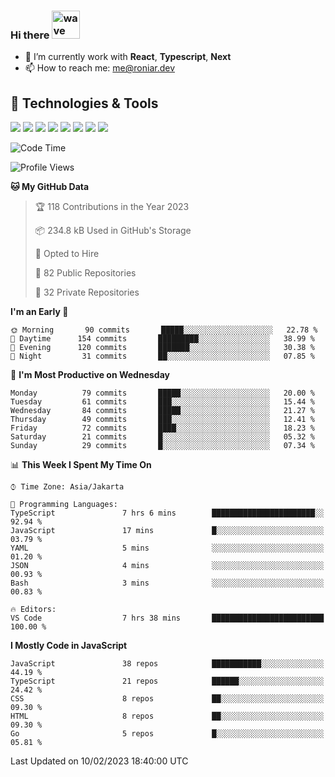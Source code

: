 ### Hi there <img src="https://i.ibb.co/q0Hx1KK/wave.gif" alt="wave" width="45px">

- 🌱 I’m currently work with **React**, **Typescript**, **Next**
- 📫 How to reach me: me@roniar.dev

## 🔧 Technologies & Tools

![](https://img.shields.io/badge/OS-Linux-informational?style=flat&logo=linux&logoColor=white&color=2bbc8a)
![](https://img.shields.io/badge/OS-Windows-informational?style=flat&logo=windows&logoColor=white&color=2bbc8a)
![](https://img.shields.io/badge/Code-JavaScript-informational?style=flat&logo=javascript&logoColor=white&color=2bbc8a)
![](https://img.shields.io/badge/Code-Golang-informational?style=flat&logo=go&logoColor=white&color=2bbc8a)
![](https://img.shields.io/badge/Code-React-informational?style=flat&logo=react&logoColor=white&color=2bbc8a)
![](https://img.shields.io/badge/Code-Next-informational?style=flat&logo=next.js&logoColor=white&color=2bbc8a)
![](https://img.shields.io/badge/Shell-Bash-informational?style=flat&logo=gnu-bash&logoColor=white&color=2bbc8a)
![](https://img.shields.io/badge/Tools-Docker-informational?style=flat&logo=docker&logoColor=white&color=2bbc8a)

<!--START_SECTION:waka-->
![Code Time](http://img.shields.io/badge/Code%20Time-988%20hrs%2018%20mins-blue)

![Profile Views](http://img.shields.io/badge/Profile%20Views-2-blue)

**🐱 My GitHub Data** 

> 🏆 118 Contributions in the Year 2023
 > 
> 📦 234.8 kB Used in GitHub's Storage 
 > 
> 💼 Opted to Hire
 > 
> 📜 82 Public Repositories 
 > 
> 🔑 32 Private Repositories  
 > 
**I'm an Early 🐤** 

```text
🌞 Morning       90 commits       █████░░░░░░░░░░░░░░░░░░░░   22.78 % 
🌆 Daytime      154 commits       █████████░░░░░░░░░░░░░░░░   38.99 % 
🌃 Evening      120 commits       ███████░░░░░░░░░░░░░░░░░░   30.38 % 
🌙 Night         31 commits       ██░░░░░░░░░░░░░░░░░░░░░░░   07.85 % 

```
📅 **I'm Most Productive on Wednesday** 

```text
Monday          79 commits       █████░░░░░░░░░░░░░░░░░░░░   20.00 % 
Tuesday         61 commits       ███░░░░░░░░░░░░░░░░░░░░░░   15.44 % 
Wednesday       84 commits       █████░░░░░░░░░░░░░░░░░░░░   21.27 % 
Thursday        49 commits       ███░░░░░░░░░░░░░░░░░░░░░░   12.41 % 
Friday          72 commits       ████░░░░░░░░░░░░░░░░░░░░░   18.23 % 
Saturday        21 commits       █░░░░░░░░░░░░░░░░░░░░░░░░   05.32 % 
Sunday          29 commits       █░░░░░░░░░░░░░░░░░░░░░░░░   07.34 % 

```


📊 **This Week I Spent My Time On** 

```text
⌚︎ Time Zone: Asia/Jakarta

💬 Programming Languages: 
TypeScript               7 hrs 6 mins        ███████████████████████░░   92.94 % 
JavaScript               17 mins             █░░░░░░░░░░░░░░░░░░░░░░░░   03.79 % 
YAML                     5 mins              ░░░░░░░░░░░░░░░░░░░░░░░░░   01.20 % 
JSON                     4 mins              ░░░░░░░░░░░░░░░░░░░░░░░░░   00.93 % 
Bash                     3 mins              ░░░░░░░░░░░░░░░░░░░░░░░░░   00.83 % 

🔥 Editors: 
VS Code                  7 hrs 38 mins       █████████████████████████   100.00 % 

```

**I Mostly Code in JavaScript** 

```text
JavaScript               38 repos            ███████████░░░░░░░░░░░░░░   44.19 % 
TypeScript               21 repos            ██████░░░░░░░░░░░░░░░░░░░   24.42 % 
CSS                      8 repos             ██░░░░░░░░░░░░░░░░░░░░░░░   09.30 % 
HTML                     8 repos             ██░░░░░░░░░░░░░░░░░░░░░░░   09.30 % 
Go                       5 repos             █░░░░░░░░░░░░░░░░░░░░░░░░   05.81 % 

```



 Last Updated on 10/02/2023 18:40:00 UTC
<!--END_SECTION:waka-->
